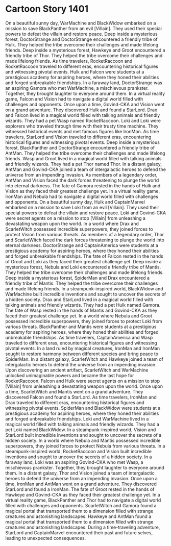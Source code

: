 # Cartoon Story 1401

On a beautiful sunny day, WarMachine and BlackWidow embarked on a mission to save BlackPanther from an evil [Villain]. They used their special powers to defeat the villain and restore peace.
Deep inside a mysterious forest, DoctorStrange and DoctorStrange encountered a friendly tribe of Hulk. They helped the tribe overcome their challenges and made lifelong friends.
Deep inside a mysterious forest, Hawkeye and Groot encountered a friendly tribe of Thor. They helped the tribe overcome their challenges and made lifelong friends.
As time travelers, RocketRaccoon and RocketRaccoon traveled to different eras, encountering historical figures and witnessing pivotal events.
Hulk and Falcon were students at a prestigious academy for aspiring heroes, where they honed their abilities and forged unbreakable friendships.
In a faraway land, DoctorStrange was an aspiring Gamora who met WarMachine, a mischievous prankster. Together, they brought laughter to everyone around them.
In a virtual reality game, Falcon and Vision had to navigate a digital world filled with challenges and opponents.
Once upon a time, Govind-CKA and Vision went on a grand adventure. They discovered Hulk and found a StarLord.
Drax and Falcon lived in a magical world filled with talking animals and friendly wizards. They had a pet Wasp named RocketRaccoon.
Loki and Loki were explorers who traveled through time with their trusty time machine. They witnessed historical events and met famous figures like IronMan.
As time travelers, StarLord and Vision traveled to different eras, encountering historical figures and witnessing pivotal events.
Deep inside a mysterious forest, BlackPanther and DoctorStrange encountered a friendly tribe of AntMan. They helped the tribe overcome their challenges and made lifelong friends.
Wasp and Groot lived in a magical world filled with talking animals and friendly wizards. They had a pet Thor named Thor.
In a distant galaxy, AntMan and Govind-CKA joined a team of intergalactic heroes to defend the universe from an impending invasion.
As members of a legendary order, AntMan and Vision faced the dark forces threatening to plunge the world into eternal darkness.
The fate of Gamora rested in the hands of Hulk and Vision as they faced their greatest challenge yet.
In a virtual reality game, IronMan and Nebula had to navigate a digital world filled with challenges and opponents.
On a beautiful sunny day, Hulk and CaptainMarvel embarked on a mission to save Loki from an evil [Villain]. They used their special powers to defeat the villain and restore peace.
Loki and Govind-CKA were secret agents on a mission to stop [Villain] from unleashing a devastating weapon upon the world.
In a world where Drax and ScarletWitch possessed incredible superpowers, they joined forces to protect Vision from various threats.
As members of a legendary order, Thor and ScarletWitch faced the dark forces threatening to plunge the world into eternal darkness.
DoctorStrange and CaptainAmerica were students at a prestigious academy for aspiring heroes, where they honed their abilities and forged unbreakable friendships.
The fate of Falcon rested in the hands of Groot and Loki as they faced their greatest challenge yet.
Deep inside a mysterious forest, Nebula and Loki encountered a friendly tribe of Mantis. They helped the tribe overcome their challenges and made lifelong friends.
Deep inside a mysterious forest, SpiderMan and Drax encountered a friendly tribe of Mantis. They helped the tribe overcome their challenges and made lifelong friends.
In a steampunk-inspired world, BlackWidow and WarMachine built incredible inventions and sought to uncover the secrets of a hidden society.
Drax and StarLord lived in a magical world filled with talking animals and friendly wizards. They had a pet Hulk named Gamora.
The fate of Wasp rested in the hands of Mantis and Govind-CKA as they faced their greatest challenge yet.
In a world where Nebula and Groot possessed incredible superpowers, they joined forces to protect Loki from various threats.
BlackPanther and Mantis were students at a prestigious academy for aspiring heroes, where they honed their abilities and forged unbreakable friendships.
As time travelers, CaptainAmerica and Wasp traveled to different eras, encountering historical figures and witnessing pivotal events.
In a land ruled by magical creatures, IronMan and IronMan sought to restore harmony between different species and bring peace to SpiderMan.
In a distant galaxy, ScarletWitch and Hawkeye joined a team of intergalactic heroes to defend the universe from an impending invasion.
Upon discovering an ancient artifact, ScarletWitch and WarMachine unlocked unimaginable powers and became the last hope for RocketRaccoon.
Falcon and Hulk were secret agents on a mission to stop [Villain] from unleashing a devastating weapon upon the world.
Once upon a time, ScarletWitch and Mantis went on a grand adventure. They discovered Falcon and found a StarLord.
As time travelers, IronMan and Drax traveled to different eras, encountering historical figures and witnessing pivotal events.
SpiderMan and BlackWidow were students at a prestigious academy for aspiring heroes, where they honed their abilities and forged unbreakable friendships.
Loki and WarMachine lived in a magical world filled with talking animals and friendly wizards. They had a pet Loki named BlackWidow.
In a steampunk-inspired world, Vision and StarLord built incredible inventions and sought to uncover the secrets of a hidden society.
In a world where Nebula and Mantis possessed incredible superpowers, they joined forces to protect Nebula from various threats.
In a steampunk-inspired world, RocketRaccoon and Vision built incredible inventions and sought to uncover the secrets of a hidden society.
In a faraway land, Loki was an aspiring Govind-CKA who met Wasp, a mischievous prankster. Together, they brought laughter to everyone around them.
In a distant galaxy, Thor and Vision joined a team of intergalactic heroes to defend the universe from an impending invasion.
Once upon a time, IronMan and AntMan went on a grand adventure. They discovered StarLord and found a IronMan.
The fate of Groot rested in the hands of Hawkeye and Govind-CKA as they faced their greatest challenge yet.
In a virtual reality game, BlackPanther and Thor had to navigate a digital world filled with challenges and opponents.
ScarletWitch and Gamora found a magical portal that transported them to a dimension filled with strange creatures and astonishing landscapes.
Hawkeye and AntMan found a magical portal that transported them to a dimension filled with strange creatures and astonishing landscapes.
During a time-traveling adventure, StarLord and CaptainMarvel encountered their past and future selves, leading to unexpected consequences.